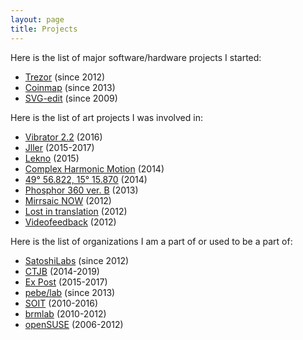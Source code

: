 ```yaml
---
layout: page
title: Projects
---
```


Here is the list of major software/hardware projects I started:

* [Trezor](/trezor) (since 2012)
* [Coinmap](/coinmap) (since 2013)
* [SVG-edit](/svg-edit) (since 2009)

Here is the list of art projects I was involved in:

* [Vibrator 2.2](/vibrator) (2016)
* [Jller](/jller) (2015-2017)
* [Lekno](/lekno) (2015)
* [Complex Harmonic Motion](/chm) (2014)
* [49° 56.822, 15° 15.870](/49-56-822-15-15-870) (2014)
* [Phosphor 360 ver. B](/phosphor360b) (2013)
* [Mirrsaic NOW](/mirrsaic) (2012)
* [Lost in translation](/lost-in-translation) (2012)
* [Videofeedback](/videofeedback) (2012)

Here is the list of organizations I am a part of or used to be a part of:

* [SatoshiLabs](/satoshilabs) (since 2012)
* [CTJB](/ctjb) (2014-2019)
* [Ex Post](/expost) (2015-2017)
* [pebe/lab](/pebe-lab) (since 2013)
* [SOIT](https://www.soit.sk) (2010-2016)
* [brmlab](https://brmlab.cz) (2010-2012)
* [openSUSE](https://www.opensuse.org) (2006-2012)
